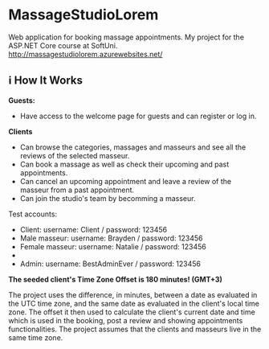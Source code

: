 # MassageStudioLorem
Web application for booking massage appointments. My project for the ASP.NET Core course at SoftUni.
http://massagestudiolorem.azurewebsites.net/

## :information_source: How It Works

**Guests:**
- Have access to the welcome page for guests and can register or log in.

**Clients**
- Can browse the categories, massages and masseurs and see all the reviews of the selected masseur.
- Can book a massage as well as check their upcoming and past appointments.
- Can cancel an upcoming appointment and leave a review of the masseur from a past appointment.
- Can join the studio's team by becomming a masseur.

Test accounts:


- Client: username: Client / password: 123456
- Male masseur: username: Brayden / password: 123456
- Female masseur: username: Natalie / password: 123456
-
- Admin: username: BestAdminEver / password: 123456 

**The seeded client's Time Zone Offset is 180 minutes! (GMT+3)**

 The project uses the difference, in minutes, between a date as evaluated in the UTC time zone, and the same date as evaluated in the client's local time zone. The offset it then used to calculate the client's current date and time which is used in the booking, post a review and showing appointments functionalities. The project assumes that the clients and masseurs live in the same time zone.
